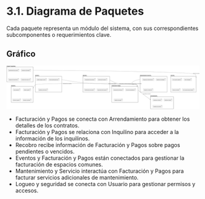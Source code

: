 # 3.1. Diagrama de Paquetes

Cada paquete representa un módulo del sistema, con sus correspondientes subcomponentes o requerimientos clave.

## Gráfico
![Diagrama de Paquetes](DiagramaPaquetes.png)

- Facturación y Pagos se conecta con Arrendamiento para obtener los detalles de los contratos.
- Facturación y Pagos se relaciona con Inquilino para acceder a la información de los inquilinos.
- Recobro recibe información de Facturación y Pagos sobre pagos pendientes o vencidos.
- Eventos y Facturación y Pagos están conectados para gestionar la facturación de espacios comunes.
- Mantenimiento y Servicio interactúa con Facturación y Pagos para facturar servicios adicionales de mantenimiento.
- Logueo y seguridad se conecta con Usuario para gestionar permisos y accesos.